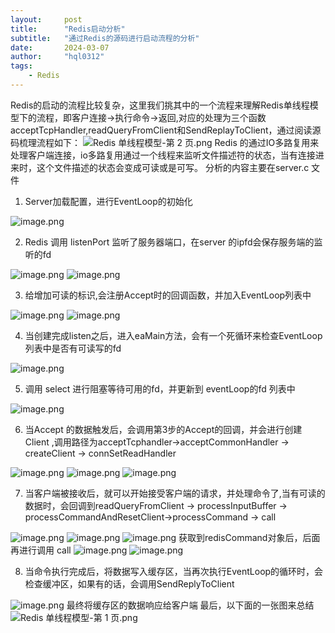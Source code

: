 ```yaml
---
layout:     post
title:      "Redis启动分析"
subtitle:   "通过Redis的源码进行启动流程的分析"
date:       2024-03-07
author:     "hql0312"
tags:
    - Redis
---
```



Redis的启动的流程比较复杂，这里我们挑其中的一个流程来理解Redis单线程模型下的流程，即客户连接->执行命令->返回,对应的处理为三个函数acceptTcpHandler,readQueryFromClient和SendReplayToClient，通过阅读源码梳理流程如下：
![Redis 单线程模型-第 2 页.png](https://cdn.nlark.com/yuque/0/2023/png/28109690/1681479509492-2423bcc5-5605-49d3-a4ab-d4202e7436a2.png#averageHue=%23fcfaf6&clientId=u2a8aec93-a9cd-4&from=ui&id=WxtW9&originHeight=1394&originWidth=974&originalType=binary&ratio=1.25&rotation=0&showTitle=false&size=89319&status=done&style=none&taskId=ud3468b47-cb95-43d5-b5a7-180220d1fbb&title=)
Redis 的通过IO多路复用来处理客户端连接，io多路复用通过一个线程来监听文件描述符的状态，当有连接进来时，这个文件描述的状态会变成可读或是可写。
分析的内容主要在server.c 文件

1. Server加载配置，进行EventLoop的初始化

![image.png](https://cdn.nlark.com/yuque/0/2023/png/28109690/1681464016984-37204fab-e941-4fe6-9e47-368469b3b65c.png#averageHue=%231f1e1e&clientId=u2a8aec93-a9cd-4&from=paste&height=608&id=ueec294a9&originHeight=760&originWidth=888&originalType=binary&ratio=1.25&rotation=0&showTitle=false&size=84033&status=done&style=none&taskId=ue4cdd104-49d5-4941-8f6c-56408ebd0e4&title=&width=710.4)

2. Redis 调用 listenPort 监听了服务器端口，在server 的ipfd会保存服务端的监听的fd

![image.png](https://cdn.nlark.com/yuque/0/2023/png/28109690/1681461993718-4ec7db42-1ca6-4100-97b0-705cf7ea7cf5.png#averageHue=%2321201f&clientId=u2a8aec93-a9cd-4&from=paste&height=110&id=u5330a3cc&originHeight=130&originWidth=760&originalType=binary&ratio=1.25&rotation=0&showTitle=false&size=17887&status=done&style=none&taskId=u52438ec7-4a8b-4937-a082-4cf4cd0d116&title=&width=642)
![image.png](https://cdn.nlark.com/yuque/0/2023/png/28109690/1681462641506-c417eefc-5e8d-474a-a325-f1740c50def4.png#averageHue=%231e1e1e&clientId=u2a8aec93-a9cd-4&from=paste&height=418&id=uc134853b&originHeight=522&originWidth=821&originalType=binary&ratio=1.25&rotation=0&showTitle=false&size=43752&status=done&style=none&taskId=u30466ba9-507d-4577-a71a-b18c47c13f1&title=&width=656.8)

3. 给增加可读的标识,会注册Accept时的回调函数，并加入EventLoop列表中

![image.png](https://cdn.nlark.com/yuque/0/2023/png/28109690/1681463036426-d25070d5-4578-45aa-a3c0-7aff5997621d.png#averageHue=%2322201f&clientId=u2a8aec93-a9cd-4&from=paste&height=102&id=u10c677cb&originHeight=128&originWidth=856&originalType=binary&ratio=1.25&rotation=0&showTitle=false&size=20579&status=done&style=none&taskId=u67a8086e-8679-4ea1-b71c-7858a6cc80b&title=&width=684.8)
![image.png](https://cdn.nlark.com/yuque/0/2023/png/28109690/1681463190933-636340c7-0703-43d9-8bd0-68c6b75a3809.png#averageHue=%231f1e1e&clientId=u2a8aec93-a9cd-4&from=paste&height=255&id=u2bc677cb&originHeight=408&originWidth=1082&originalType=binary&ratio=1.25&rotation=0&showTitle=false&size=50572&status=done&style=none&taskId=u402768ae-0658-48c0-ab7e-43964eee6a5&title=&width=677)

4. 当创建完成listen之后，进入eaMain方法，会有一个死循环来检查EventLoop列表中是否有可读写的fd

![image.png](https://cdn.nlark.com/yuque/0/2023/png/28109690/1681464137613-93ba9592-98b9-42d1-80e7-5ac0f7c3d03d.png#averageHue=%231f1e1e&clientId=u2a8aec93-a9cd-4&from=paste&height=218&id=udac47793&originHeight=272&originWidth=862&originalType=binary&ratio=1.25&rotation=0&showTitle=false&size=28243&status=done&style=none&taskId=ud524634a-0020-4f75-875e-92752248ea4&title=&width=689.6)

5. 调用 select 进行阻塞等待可用的fd，并更新到 eventLoop的fd 列表中

![image.png](https://cdn.nlark.com/yuque/0/2023/png/28109690/1681465375646-76ef4108-583a-45aa-b3ed-ddfd0cb65e57.png#averageHue=%231f1e1e&clientId=u2a8aec93-a9cd-4&from=paste&height=578&id=aJxJC&originHeight=883&originWidth=1041&originalType=binary&ratio=1.25&rotation=0&showTitle=false&size=117534&status=done&style=none&taskId=u097b94c3-a77c-47e7-bf8f-10d66ffa239&title=&width=681)

6. 当Accept 的数据触发后，会调用第3步的Accept的回调，并会进行创建Client ,调用路径为acceptTcphandler->acceptCommonHandler -> createClient -> connSetReadHandler

![image.png](https://cdn.nlark.com/yuque/0/2023/png/28109690/1681475372681-2defeaad-2abf-405d-ac24-e5ebbd02fe02.png#averageHue=%231f1e1e&clientId=u2a8aec93-a9cd-4&from=paste&height=470&id=u84a74166&originHeight=587&originWidth=919&originalType=binary&ratio=1.25&rotation=0&showTitle=false&size=53621&status=done&style=none&taskId=u3d1a14ca-bc33-47b0-ad4a-7b676f6f910&title=&width=735.2)
![image.png](https://cdn.nlark.com/yuque/0/2023/png/28109690/1681475473240-d6a95d23-32e8-4e2a-8065-e21e0ab63d49.png#averageHue=%23201f1e&clientId=u2a8aec93-a9cd-4&from=paste&height=246&id=u39bcc25e&originHeight=307&originWidth=1068&originalType=binary&ratio=1.25&rotation=0&showTitle=false&size=45935&status=done&style=none&taskId=ubaed4c19-6c75-472d-a07a-82f6dd60d64&title=&width=854.4)
![image.png](https://cdn.nlark.com/yuque/0/2023/png/28109690/1681475549933-6149cbc3-1bbb-4104-8692-98526a32826b.png#averageHue=%231f1e1e&clientId=u2a8aec93-a9cd-4&from=paste&height=346&id=u111a2802&originHeight=433&originWidth=1103&originalType=binary&ratio=1.25&rotation=0&showTitle=false&size=61085&status=done&style=none&taskId=u5cc4b42d-82c2-45a2-8dbd-d646ac5a79a&title=&width=882.4)

7. 当客户端被接收后，就可以开始接受客户端的请求，并处理命令了,当有可读的数据时，会回调到readQueryFromClient -> processInputBuffer -> processCommandAndResetClient->processCommand -> call

![image.png](https://cdn.nlark.com/yuque/0/2023/png/28109690/1681475726243-f6c465d3-f673-42ce-b924-d4b19d4de825.png#averageHue=%231f1f1e&clientId=u2a8aec93-a9cd-4&from=paste&height=274&id=u1f01fb38&originHeight=342&originWidth=979&originalType=binary&ratio=1.25&rotation=0&showTitle=false&size=41702&status=done&style=none&taskId=u0fb6abc9-2980-4867-a63a-06d372cf463&title=&width=783.2)
![image.png](https://cdn.nlark.com/yuque/0/2023/png/28109690/1681475942079-44b0b3a4-2fdb-49b1-aa63-73b268e21936.png#averageHue=%231f1e1e&clientId=u2a8aec93-a9cd-4&from=paste&height=283&id=ua4607d92&originHeight=354&originWidth=1013&originalType=binary&ratio=1.25&rotation=0&showTitle=false&size=48391&status=done&style=none&taskId=ud6c80a8f-359c-435b-b5f5-7c210e469bb&title=&width=810.4)
![image.png](https://cdn.nlark.com/yuque/0/2023/png/28109690/1681476117240-d8b9be85-0ce3-4408-8bc3-fb1f7602e985.png#averageHue=%23292321&clientId=u2a8aec93-a9cd-4&from=paste&height=278&id=udde91fd1&originHeight=347&originWidth=1644&originalType=binary&ratio=1.25&rotation=0&showTitle=false&size=130675&status=done&style=none&taskId=u93e05483-7bcd-408f-b356-29a97239d19&title=&width=1315.2)
获取到redisCommand对象后，后面再进行调用 call
![image.png](https://cdn.nlark.com/yuque/0/2023/png/28109690/1681476266730-eb48fcdf-aaff-48a7-aa70-e2586ebc0b2c.png#averageHue=%231f1e1e&clientId=u2a8aec93-a9cd-4&from=paste&height=234&id=u1babc09f&originHeight=292&originWidth=880&originalType=binary&ratio=1.25&rotation=0&showTitle=false&size=27133&status=done&style=none&taskId=u99660acf-2098-4710-99bf-818b68b72c3&title=&width=704)
![image.png](https://cdn.nlark.com/yuque/0/2023/png/28109690/1681476158719-0b576cd4-f012-477a-bc6b-0eec8e68d5c3.png#averageHue=%231f1f1e&clientId=u2a8aec93-a9cd-4&from=paste&height=109&id=uccbe7732&originHeight=136&originWidth=750&originalType=binary&ratio=1.25&rotation=0&showTitle=false&size=11071&status=done&style=none&taskId=ufa7a1296-fcf6-485d-801e-96f56128fc4&title=&width=600)

8. 当命令执行完成后，将数据写入缓存区，当再次执行EventLoop的循环时，会检查缓冲区，如果有的话，会调用SendReplyToClient 

![image.png](https://cdn.nlark.com/yuque/0/2023/png/28109690/1681479718663-11f4332c-776a-43a8-b471-8fe17594f158.png#averageHue=%231f1e1e&clientId=u2a8aec93-a9cd-4&from=paste&height=371&id=u111f6b87&originHeight=464&originWidth=1012&originalType=binary&ratio=1.25&rotation=0&showTitle=false&size=50588&status=done&style=none&taskId=uf4340434-7af9-4f73-9f00-a9c2f459ab3&title=&width=809.6)
最终将缓存区的数据响应给客户端
最后，以下面的一张图来总结
![Redis 单线程模型-第 1 页.png](https://cdn.nlark.com/yuque/0/2023/png/28109690/1681479811000-ed0f4835-e270-4295-9774-ff19381d4260.png#averageHue=%23f9f2ea&clientId=u2a8aec93-a9cd-4&from=ui&id=ue2fa6435&originHeight=251&originWidth=944&originalType=binary&ratio=1.25&rotation=0&showTitle=false&size=29679&status=done&style=none&taskId=uc040f166-3e45-4a46-b6c2-188a33e9aa5&title=)
